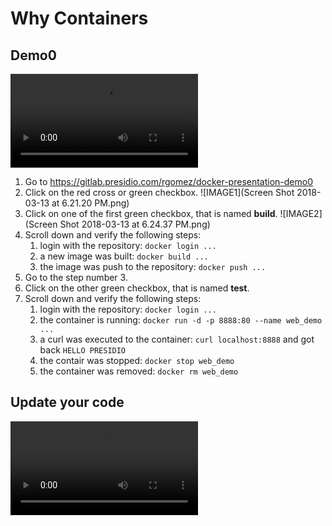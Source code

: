 # Why Containers
## Demo0
![VIDEO](cd-ci-1.mp4)
1. Go to https://gitlab.presidio.com/rgomez/docker-presentation-demo0
2. Click on the red cross or green checkbox. ![IMAGE1](Screen Shot 2018-03-13 at 6.21.20 PM.png)
3. Click on one of the first green checkbox, that is named **build**. ![IMAGE2](Screen Shot 2018-03-13 at 6.24.37 PM.png)
4. Scroll down and verify the following steps:
    1. login with the repository: `docker login ...`
    2. a new image was built: `docker build ...`
    3. the image was push to the repository: `docker push ...`
5. Go to the step number 3.
6. Click on the other green checkbox, that is named **test**.
7. Scroll down and verify the following steps:
    1. login with the repository: `docker login ...`
    2. the container is running: `docker run -d -p 8888:80 --name web_demo ...`
    3. a curl was executed to the container: `curl localhost:8888` and got back `HELLO PRESIDIO`
    4. the contair was stopped: `docker stop web_demo`
    5. the container was removed: `docker rm web_demo`


## Update your code
![VIDEO](cd-ci1-update.mp4)

